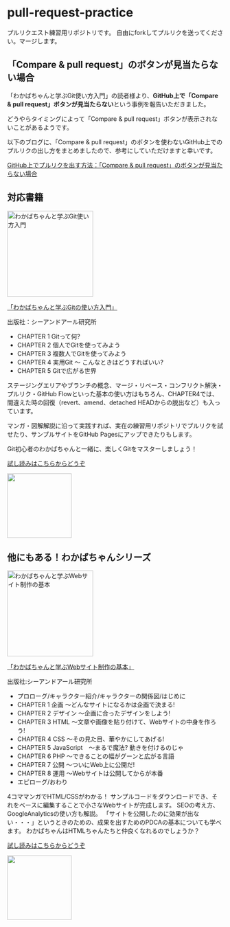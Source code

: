 # pull-request-practice
プルリクエスト練習用リポジトリです。
自由にforkしてプルリクを送ってください。マージします。

## 「Compare & pull request」のボタンが見当たらない場合
「わかばちゃんと学ぶGit使い方入門」の読者様より、**GitHub上で「Compare & pull request」ボタンが見当たらない**という事例を報告いただきました。

どうやらタイミングによって「Compare & pull request」ボタンが表示されないことがあるようです。

以下のブログに、「Compare & pull request」のボタンを使わないGitHub上でのプルリクの出し方をまとめましたので、参考にしていただけますと幸いです。

[GitHub上でプルリクを出す方法：「Compare & pull request」のボタンが見当たらない場合 ](http://webdesign-manga.com/post-919/)


## 対応書籍
<a href="https://www.amazon.co.jp/dp/4863542178" target="_blank">
<img src="http://webdesign-manga.com/wp-content/uploads/2017/03/C4XnLc6UoAAJNrS-212x300.jpg" alt="わかばちゃんと学ぶGit使い方入門" width="200" /></a>

<a href="https://www.amazon.co.jp/dp/4863542178" target="_blank">「わかばちゃんと学ぶGitの使い方入門」</a>

出版社：シーアンドアール研究所

- CHAPTER 1 Gitって何?
- CHAPTER 2 個人でGitを使ってみよう
- CHAPTER 3 複数人でGitを使ってみよう
- CHAPTER 4 実用Git 〜 こんなときはどうすればいい?
- CHAPTER 5 Gitで広がる世界

ステージングエリアやブランチの概念、マージ・リベース・コンフリクト解決・プルリク・GitHub Flowといった基本の使い方はもちろん、CHAPTER4では、間違えた時の回復（revert、amend、detached HEADからの脱出など）も入っています。

マンガ・図解解説に沿って実践すれば、実在の練習用リポジトリでプルリクを試せたり、サンプルサイトをGitHub Pagesにアップできたりもします。

Git初心者のわかばちゃんと一緒に、楽しくGitをマスターしましょう！

<a href="https://www.amazon.co.jp/dp/4863542178" target="_blank">試し読みはこちらからどうぞ</a>

<img src="https://pbs.twimg.com/media/C-E-okEUwAA9ILA.jpg" width="150px">

## 他にもある！わかばちゃんシリーズ

<a href="http://www.amazon.co.jp/dp/4863541945" target="_blank"><img class="aligncenter size-large wp-image-480" src="http://webdesign-manga.com/wp-content/uploads/2016/06/image-721x1024.jpeg" alt="わかばちゃんと学ぶWebサイト制作の基本" width="200" /></a>

<a href="http://www.amazon.co.jp/dp/4863541945" target="_blank">「わかばちゃんと学ぶWebサイト制作の基本」 </a>

出版社:シーアンドアール研究所

- プロローグ/キャラクター紹介/キャラクターの関係図/はじめに
- CHAPTER 1 企画 〜どんなサイトになるかは企画で決まる!
- CHAPTER 2 デザイン 〜企画に合ったデザインをしよう!
- CHAPTER 3 HTML 〜文章や画像を貼り付けて、Webサイトの中身を作ろう!
- CHAPTER 4 CSS 〜その見た目、華やかにしてあげる!
- CHAPTER 5 JavaScript　〜まるで魔法? 動きを付けるのじゃ
- CHAPTER 6 PHP 〜できることの幅がグーンと広がる言語
- CHAPTER 7 公開 〜ついにWeb上に公開だ!
- CHAPTER 8 運用 〜Webサイトは公開してからが本番
- エピローグ/おわり

4コママンガでHTML/CSSがわかる！
サンプルコードをダウンロードでき、それをベースに編集することで小さなWebサイトが完成します。
SEOの考え方、GoogleAnalyticsの使い方も解説。
「サイトを公開したのに効果が出ない・・・」というときのための、成果を出すためのPDCAの基本についても学べます。
わかばちゃんはHTMLちゃんたちと仲良くなれるのでしょうか？

<a href="http://www.amazon.co.jp/dp/4863541945" target="_blank">試し読みはこちらからどうぞ</a>

<img src="https://pbs.twimg.com/media/C9RNDPIVwAAXAAu.jpg" width="150px">
